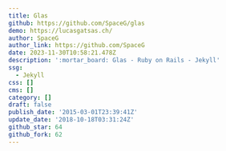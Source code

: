 ```yaml
---
title: Glas
github: https://github.com/SpaceG/glas
demo: https://lucasgatsas.ch/
author: SpaceG
author_link: https://github.com/SpaceG
date: 2023-11-30T10:58:21.478Z
description: ':mortar_board: Glas - Ruby on Rails - Jekyll'
ssg:
  - Jekyll
css: []
cms: []
category: []
draft: false
publish_date: '2015-03-01T23:39:41Z'
update_date: '2018-10-18T03:31:24Z'
github_star: 64
github_fork: 62
---
```

